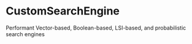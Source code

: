 # CustomSearchEngine
Performant Vector-based, Boolean-based, LSI-based, and probabilistic search engines
